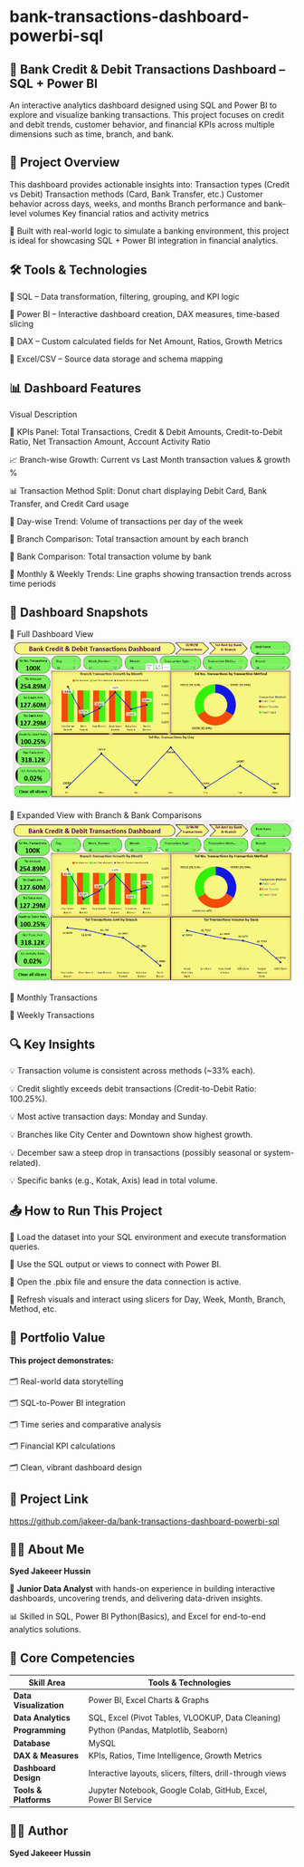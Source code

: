 # bank-transactions-dashboard-powerbi-sql

## 🏦 Bank Credit & Debit Transactions Dashboard – SQL + Power BI

An interactive analytics dashboard designed using SQL and Power BI to explore and visualize banking transactions. 
This project focuses on credit and debit trends, customer behavior, and financial KPIs across multiple dimensions such as time, branch, and bank.


## 📌 Project Overview

This dashboard provides actionable insights into:
Transaction types (Credit vs Debit)
Transaction methods (Card, Bank Transfer, etc.)
Customer behavior across days, weeks, and months
Branch performance and bank-level volumes
Key financial ratios and activity metrics

🔧 Built with real-world logic to simulate a banking environment, this project is ideal for showcasing SQL + Power BI integration in financial analytics.

## 🛠️ Tools & Technologies

📌 SQL – Data transformation, filtering, grouping, and KPI logic

📌 Power BI – Interactive dashboard creation, DAX measures, time-based slicing

📌 DAX – Custom calculated fields for Net Amount, Ratios, Growth Metrics

📌 Excel/CSV – Source data storage and schema mapping


##  📊 Dashboard Features

Visual	Description

🔢 KPIs Panel:	Total Transactions, Credit & Debit Amounts, Credit-to-Debit Ratio, Net Transaction Amount, Account Activity Ratio

📈 Branch-wise Growth:	Current vs Last Month transaction values & growth %

📊 Transaction Method Split:	Donut chart displaying Debit Card, Bank Transfer, and Credit Card usage

📅 Day-wise Trend:	Volume of transactions per day of the week

🏢 Branch Comparison:	Total transaction amount by each branch

🏦 Bank Comparison:	Total transaction volume by bank

📆 Monthly & Weekly Trends:	Line graphs showing transaction trends across time periods

##  📸 Dashboard Snapshots

🔹 Full Dashboard View
![Dashboard Screenshot](Bank_Transactions_Dashboad-1.PNG)

🔹 Expanded View with Branch & Bank Comparisons
![Dashboard Screenshot](Bank_Transactions_Dashboad-2.PNG)

🔹 Monthly Transactions

🔹 Weekly Transactions

##  🔍 Key Insights

💡 Transaction volume is consistent across methods (~33% each).

💡 Credit slightly exceeds debit transactions (Credit-to-Debit Ratio: 100.25%).

💡 Most active transaction days: Monday and Sunday.

💡 Branches like City Center and Downtown show highest growth.

💡 December saw a steep drop in transactions (possibly seasonal or system-related).

💡 Specific banks (e.g., Kotak, Axis) lead in total volume.

##  📤 How to Run This Project

📌 Load the dataset into your SQL environment and execute transformation queries.

📌 Use the SQL output or views to connect with Power BI.

📌 Open the .pbix file and ensure the data connection is active.

📌 Refresh visuals and interact using slicers for Day, Week, Month, Branch, Method, etc.

##  💼 Portfolio Value

#### This project demonstrates:

🗂️ Real-world data storytelling

🗂️ SQL-to-Power BI integration

🗂️ Time series and comparative analysis

🗂️ Financial KPI calculations

🗂️ Clean, vibrant dashboard design

## 🔗 Project Link

https://github.com/jakeer-da/bank-transactions-dashboard-powerbi-sql

## 🙋‍♂️ About Me

**Syed Jakeeer Hussin** 

🎯 **Junior Data Analyst** with hands-on experience in building interactive dashboards, uncovering trends, and delivering data-driven insights.

📊 Skilled in SQL, Power BI Python(Basics), and Excel for end-to-end analytics solutions.

## 💼 Core Competencies

| Skill Area             | Tools & Technologies                                       |
|------------------------|------------------------------------------------------------|
| **Data Visualization** | Power BI, Excel Charts & Graphs                   |
| **Data Analytics**     | SQL, Excel (Pivot Tables, VLOOKUP, Data Cleaning)          |
| **Programming**        | Python (Pandas, Matplotlib, Seaborn)                |
| **Database**           | MySQL                                       |
| **DAX & Measures**     | KPIs, Ratios, Time Intelligence, Growth Metrics            |
| **Dashboard Design**   | Interactive layouts, slicers, filters, drill-through views |
| **Tools & Platforms**  | Jupyter Notebook, Google Colab, GitHub, Excel, Power BI Service    

## 👨‍💻 Author
**Syed Jakeeer Hussin**  
